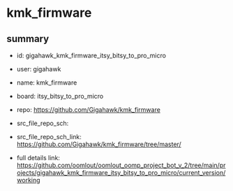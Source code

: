 # kmk_firmware
 
## summary 
* id: gigahawk_kmk_firmware_itsy_bitsy_to_pro_micro
* user: gigahawk
* name: kmk_firmware
* board: itsy_bitsy_to_pro_micro
* repo: https://github.com/Gigahawk/kmk_firmware



* src_file_repo_sch: 
* src_file_repo_sch_link: https://github.com/Gigahawk/kmk_firmware/tree/master/
* full details link: https://github.com/oomlout/oomlout_oomp_project_bot_v_2/tree/main/projects/gigahawk_kmk_firmware_itsy_bitsy_to_pro_micro/current_version/working  







